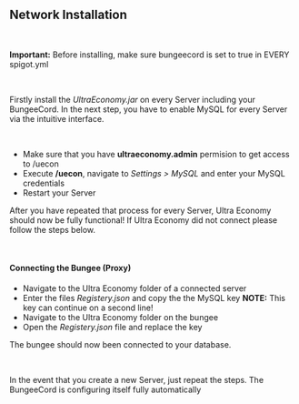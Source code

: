 ## Network Installation

<br />

**Important:** Before installing, make sure bungeecord is set to true in EVERY spigot.yml

<br />

Firstly install the *UltraEconomy.jar* on every Server including your BungeeCord.
In the next step, you have to enable MySQL for every Server via the intuitive interface.

<br />

* Make sure that you have **ultraeconomy.admin** permision to get access to /uecon
* Execute **/uecon**, navigate to *Settings > MySQL* and enter your MySQL credentials 
* Restart your Server

After you have repeated that process for every Server, Ultra Economy should now be fully functional!
If Ultra Economy did not connect please follow the steps below.

<br />

#### Connecting the Bungee (Proxy)
* Navigate to the Ultra Economy folder of a connected server
* Enter the files *Registery.json* and copy the the MySQL key
**NOTE:** This key can continue on a second line!
* Navigate to the Ultra Economy folder on the bungee
* Open the *Registery.json* file and replace the key

The bungee should now been connected to your database.

<br />

In the event that you create a new Server, just repeat the steps. The BungeeCord is configuring itself fully automatically

